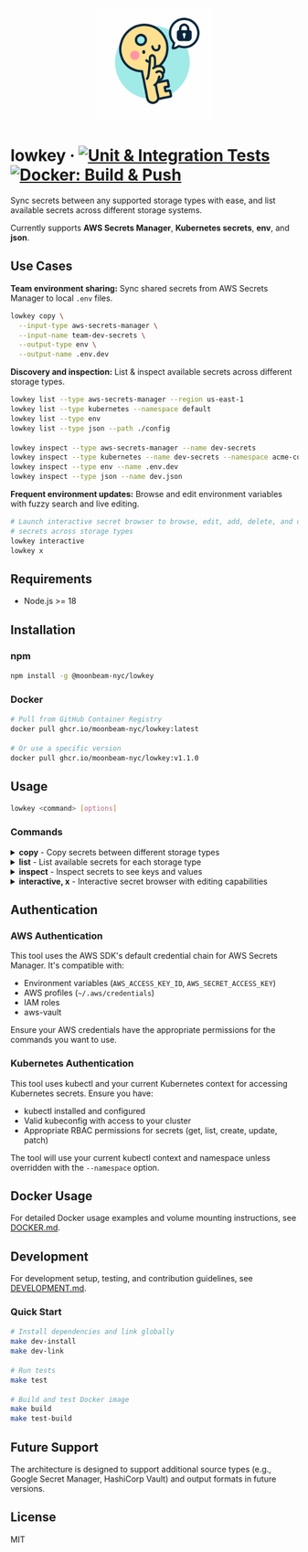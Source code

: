 <div align="center">
  <img src="static/lowkey.png" alt="lowkey logo" width="200">
</div>

# lowkey · [![Unit & Integration Tests](https://github.com/moonbeam-nyc/lowkey/actions/workflows/test.yml/badge.svg)](https://github.com/moonbeam-nyc/lowkey/actions/workflows/test.yml) [![Docker: Build & Push](https://github.com/moonbeam-nyc/lowkey/actions/workflows/docker.yml/badge.svg)](https://github.com/moonbeam-nyc/lowkey/actions/workflows/docker.yml)

Sync secrets between any supported storage types with ease, and list available secrets across different storage systems.

Currently supports **AWS Secrets Manager**, **Kubernetes secrets**, **env**, and **json**.

## Use Cases

**Team environment sharing:** Sync shared secrets from AWS Secrets Manager to local `.env` files.

```bash
lowkey copy \
  --input-type aws-secrets-manager \
  --input-name team-dev-secrets \
  --output-type env \
  --output-name .env.dev
```

**Discovery and inspection:** List & inspect available secrets across different storage types.

```bash
lowkey list --type aws-secrets-manager --region us-east-1
lowkey list --type kubernetes --namespace default
lowkey list --type env
lowkey list --type json --path ./config

lowkey inspect --type aws-secrets-manager --name dev-secrets
lowkey inspect --type kubernetes --name dev-secrets --namespace acme-corp 
lowkey inspect --type env --name .env.dev
lowkey inspect --type json --name dev.json
```

**Frequent environment updates:** Browse and edit environment variables with fuzzy search and live editing.
```bash
# Launch interactive secret browser to browse, edit, add, delete, and copy
# secrets across storage types
lowkey interactive
lowkey x
```

## Requirements

- Node.js >= 18

## Installation

### npm
```bash
npm install -g @moonbeam-nyc/lowkey
```

### Docker
```bash
# Pull from GitHub Container Registry
docker pull ghcr.io/moonbeam-nyc/lowkey:latest

# Or use a specific version
docker pull ghcr.io/moonbeam-nyc/lowkey:v1.1.0
```

## Usage

```bash
lowkey <command> [options]
```

### Commands

<details>
<summary><strong>copy</strong> - Copy secrets between different storage types</summary>
<br>

```bash
lowkey copy --input-type <type> --input-name <name|path> --output-type <type> [options]
```

#### Copy Options

- `--input-type <type>` - Input source type (required)
- `--input-name <name>` - Input source name/path (required)
- `--region <region>` - AWS region (or use AWS_REGION environment variable)
- `--namespace <namespace>` - Kubernetes namespace (defaults to current context namespace)
- `--output-type <type>` - Output format (required)
- `--output-name <file>` - Output file path (default: stdout)
- `--stage <stage>` - Secret version stage (default: `AWSCURRENT`)
- `-y, --yes` - Auto-confirm prompts (e.g., secret creation)
- `--help, -h` - Show help message

#### Copy Examples

```bash
# AWS Secrets Manager to env file
lowkey copy \
  --input-type aws-secrets-manager \
  --input-name my-secrets \
  --output-type env \
  --output-name .env

# Convert JSON to env format
lowkey copy \
  --input-type json \
  --input-name config.json \
  --output-type env \
  --output-name .env

# Upload to AWS Secrets Manager (auto-create if needed)
lowkey copy \
  --input-type env \
  --input-name .env \
  --output-type aws-secrets-manager \
  --output-name new-secret \
  --yes

# Copy from Kubernetes secret to env file
lowkey copy \
  --input-type kubernetes \
  --input-name my-k8s-secret \
  --namespace production \
  --output-type env \
  --output-name .env
```

</details>

<details>
<summary><strong>list</strong> - List available secrets for each storage type</summary>
<br>

```bash
lowkey list --type <type> [options]
```

#### List Options

- `--type <type>` - Storage type to list (required)
- `--region <region>` - AWS region (or use AWS_REGION environment variable)
- `--namespace <namespace>` - Kubernetes namespace (defaults to current context namespace)
- `--path <path>` - Directory path to search for files (default: current directory)
- `--help, -h` - Show help message

#### List Examples

```bash
# List all AWS secrets in your account
lowkey list --type aws-secrets-manager --region us-east-1

# List .env files in current directory
lowkey list --type env

# List JSON configuration files in a specific directory
lowkey list --type json --path ./config

# List env files in a specific directory
lowkey list --type env --path ./environments

# List Kubernetes secrets in specific namespace
lowkey list --type kubernetes --namespace production
```

</details>

<details>
<summary><strong>inspect</strong> - Inspect secrets to see keys and values</summary>
<br>

```bash
lowkey inspect --type <type> --name <name> [options]
```

#### Inspect Options

- `--type <type>` - Storage type (required)
- `--name <name>` - Secret name or file path (required)
- `--show-values` - Show actual secret values (default: false, shows only keys)
- `--region <region>` - AWS region (or use AWS_REGION environment variable)
- `--path <path>` - Directory path to search for files (default: current directory)
- `--help, -h` - Show help message

#### Inspect Examples

```bash
# Inspect AWS secret keys only
lowkey inspect --type aws-secrets-manager --name myapp-secrets

# Inspect AWS secret with values
lowkey inspect --type aws-secrets-manager --name myapp-secrets --show-values

# Inspect JSON file
lowkey inspect --type json --name config.json

# Inspect env file with values
lowkey inspect --type env --name .env.production --show-values
```

</details>

<details>
<summary><strong>interactive, x</strong> - Interactive secret browser with editing capabilities</summary>
<br>

```bash
lowkey interactive [options]
lowkey x [options]  # Short alias
```

#### Interactive Features

- **Fuzzy searchable interface** - Navigate with arrow keys, press `/` to search
- **Multi-format support** - Browse AWS Secrets Manager, Kubernetes secrets, .env files, and JSON files
- **Live editing** - Press `e` to edit secrets in your preferred editor ($EDITOR or vim)
- **Real-time updates** - Changes are immediately saved to AWS or local files
- **Search preservation** - Search queries are preserved when navigating between views
- **Breadcrumb navigation** - Use ESC to go back, with preserved context

#### Interactive Options

- `--region <region>` - AWS region (or use AWS_REGION environment variable)
- `--namespace <namespace>` - Kubernetes namespace (defaults to current context namespace)
- `--path <path>` - Directory path to search for files (default: current directory)
- `--help, -h` - Show help message

#### Interactive Navigation

- `↑↓` or `j/k` - Navigate items
- `Ctrl+U/D` or `Ctrl+B/F` - Page up/down
- `/` - Enter search mode (shows cursor in search field)
- `e` - Edit selected secret (env/json/AWS/Kubernetes)
- `Ctrl+S` - Copy secrets (from key browser)
- `Ctrl+V` - Toggle showing values vs keys only
- `Enter` - Select item
- `Esc` - Go back or exit search mode
- `Ctrl+C` - Exit

#### Interactive Examples

```bash
# Launch interactive mode
lowkey interactive

# Use short alias
lowkey x

# Specify AWS region for browsing AWS secrets
lowkey interactive --region us-west-2

# Browse files in specific directory
lowkey x --path ./config
```

</details>

## Authentication

### AWS Authentication

This tool uses the AWS SDK's default credential chain for AWS Secrets Manager. It's compatible with:

- Environment variables (`AWS_ACCESS_KEY_ID`, `AWS_SECRET_ACCESS_KEY`)
- AWS profiles (`~/.aws/credentials`)
- IAM roles
- aws-vault

Ensure your AWS credentials have the appropriate permissions for the commands you want to use.

### Kubernetes Authentication

This tool uses kubectl and your current Kubernetes context for accessing Kubernetes secrets. Ensure you have:

- kubectl installed and configured
- Valid kubeconfig with access to your cluster
- Appropriate RBAC permissions for secrets (get, list, create, update, patch)

The tool will use your current kubectl context and namespace unless overridden with the `--namespace` option.

## Docker Usage

For detailed Docker usage examples and volume mounting instructions, see [DOCKER.md](DOCKER.md).

## Development

For development setup, testing, and contribution guidelines, see [DEVELOPMENT.md](DEVELOPMENT.md).

### Quick Start

```bash
# Install dependencies and link globally
make dev-install
make dev-link

# Run tests
make test

# Build and test Docker image
make build
make test-build
```

## Future Support

The architecture is designed to support additional source types (e.g., Google Secret Manager, HashiCorp Vault) and output formats in future versions.

## License

MIT